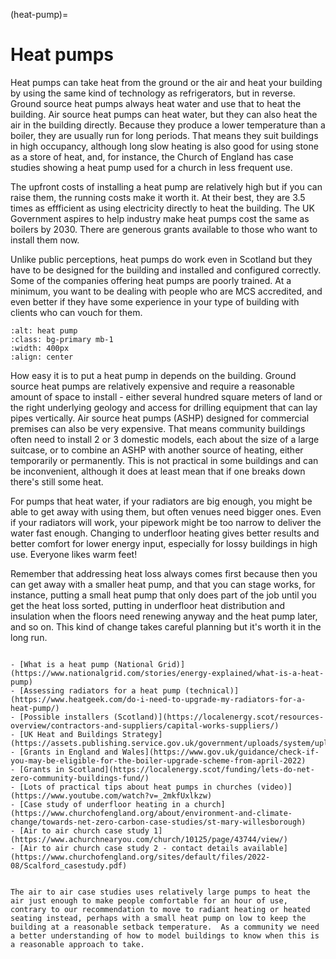 (heat-pump)=
# Heat pumps

Heat pumps can take heat from the ground or the air and heat your building by using the same kind of technology as refrigerators, but in reverse. 
Ground source heat pumps always heat water and use that to heat the building.  Air source heat pumps can heat water, but they can also heat the air in the building directly.  Because they produce a lower temperature than a boiler, they are usually run for long periods.  That means they suit buildings in high occupancy, although long slow heating is also good for using stone as a store of heat, and, for instance, the Church of England has case studies showing a heat pump used for a church in less frequent use.


The upfront costs of installing a heat pump are relatively high but if you can raise them, the running costs make it worth it.  At their best, they are 3.5 times as effficient as using electricity directly to heat the building.   The UK Government aspires to help industry make heat pumps cost the same as boilers by 2030. There are generous grants available to those who want to install them now.  

Unlike public perceptions, heat pumps do work even in Scotland but they have to be designed for the building and installed and configured correctly.  Some of the companies offering heat pumps are poorly trained.  At a minimum, you want to be dealing with people who are MCS accredited, and even better if they have some experience in your type of building with clients who can vouch for them.

```{image} https://upload.wikimedia.org/wikipedia/commons/thumb/9/94/Outunit_of_heat_pump.jpg/576px-Outunit_of_heat_pump.jpg
:alt: heat pump
:class: bg-primary mb-1
:width: 400px
:align: center
```

How easy it is to put a heat pump in depends on the building. Ground source heat pumps are relatively expensive and require a reasonable amount of space to install - either several hundred square meters of land or the right underlying geology and access for drilling equipment that can lay pipes vertically. Air source heat pumps (ASHP) designed for commercial premises can also be very expensive. That means community buildings often need to install 2 or 3 domestic models, each about the size of a large suitcase, or to combine an ASHP with another source of heating, either temporarily or permanently. This is not practical in some buildings and can be inconvenient, although it does at least mean that if one breaks down there's still some heat.

 
For pumps that heat water, if your radiators are big enough, you might be able to get away with using them, but often venues need bigger ones. Even if your radiators will work, your pipework might be too narrow to deliver the water fast enough.  Changing to underfloor heating gives better results and better comfort for lower energy input, especially for lossy buildings in high use.
Everyone likes warm feet!


Remember that addressing heat loss always comes first because then you can get away with a smaller heat pump, and that you can stage works, for instance, putting a small heat pump that only does part of the job until you get the heat loss sorted, putting in underfloor heat distribution and insulation when the floors need renewing anyway and the heat pump later, and so on.  This kind of change takes careful planning but it's worth it in the long run.  

```{admonition} More information

- [What is a heat pump (National Grid)](https://www.nationalgrid.com/stories/energy-explained/what-is-a-heat-pump)
- [Assessing radiators for a heat pump (technical)](https://www.heatgeek.com/do-i-need-to-upgrade-my-radiators-for-a-heat-pump/)
- [Possible installers (Scotland)](https://localenergy.scot/resources-overview/contractors-and-suppliers/capital-works-suppliers/)
- [UK Heat and Buildings Strategy](https://assets.publishing.service.gov.uk/government/uploads/system/uploads/attachment_data/file/1044598/6.7408_BEIS_Clean_Heat_Heat___Buildings_Strategy_Stage_2_v5_WEB.pdf)
- [Grants in England and Wales](https://www.gov.uk/guidance/check-if-you-may-be-eligible-for-the-boiler-upgrade-scheme-from-april-2022)
- [Grants in Scotland](https://localenergy.scot/funding/lets-do-net-zero-community-buildings-fund/)
- [Lots of practical tips about heat pumps in churches (video)](https://www.youtube.com/watch?v=_2mkfUxlkzw)
- [Case study of underfloor heating in a church](https://www.churchofengland.org/about/environment-and-climate-change/towards-net-zero-carbon-case-studies/st-mary-willesborough)
- [Air to air church case study 1](https://www.achurchnearyou.com/church/10125/page/43744/view/)
- [Air to air church case study 2 - contact details available](https://www.churchofengland.org/sites/default/files/2022-08/Scalford_casestudy.pdf)


The air to air case studies uses relatively large pumps to heat the air just enough to make people comfortable for an hour of use, contrary to our recommendation to move to radiant heating or heated seating instead, perhaps with a small heat pump on low to keep the building at a reasonable setback temperature.  As a community we need a better understanding of how to model buildings to know when this is a reasonable approach to take.

```